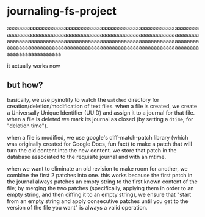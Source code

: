 # journaling-fs-project

aaaaaaaaaaaaaaaaaaaaaaaaaaaaaaaaaaaaaaaaaaaaaaaaaaaaaaaaaaaaaaaaaaaaaaaaaaaaaaaaaaaaaaaaaaaaaaaaaaaaaaaaaaaaaaaaaaaaaaaaaaaaaaaaaaaaaaaaaaaaaaaaaaaaaaaaaaaaaaaaaaaaaaaaaaaaaaaaaaaaaaaaaaaaaaaaaaaaaaaaaaaaaaaaaaaaaaaaaaaaaaaaaaaaaaaaaaaaaaaaaaaaaaaaaaaaaaaaaaaaaaaaaaaaaaaaaa

it actually works now

## but how?

basically, we use pyinotify to watch the `watched` directory for creation/deletion/modification of text files. when a file is created, we create a Universally Unique Identifier (UUID) and assign it to a journal for that file. when a file is deleted we mark its journal as closed (by setting a `dtime`, for "deletion time").

when a file is modified, we use google's diff-match-patch library (which was originally created for Google Docs, fun fact) to make a patch that will turn the old content into the new content. we store that patch in the database associated to the requisite journal and with an mtime.

when we want to eliminate an old revision to make room for another, we combine the first 2 patches into one. this works because the first patch in the journal always patches an empty string to the first known content of the file; by merging the two patches (specifically, applying them in order to an empty string, and then diffing it to an empty string), we ensure that "start from an empty string and apply consecutive patches until you get to the version of the file you want" is always a valid operation.
